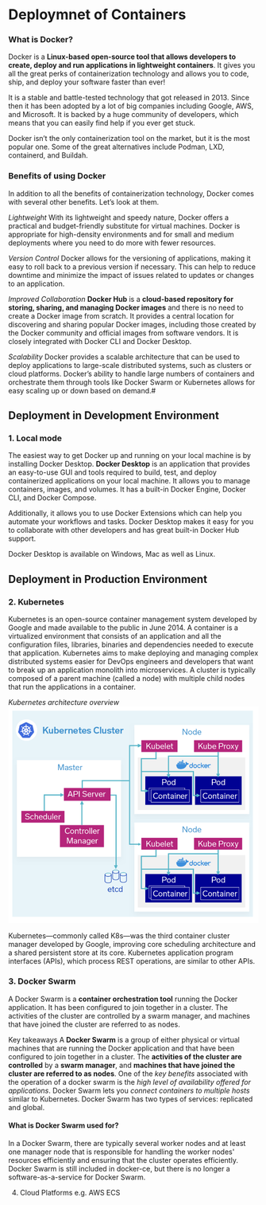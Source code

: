 # Deploymnet of Containers

### What is Docker?
Docker is a __Linux-based open-source tool that allows developers to create, deploy and run applications in lightweight containers__. It gives you all the great perks of containerization technology and allows you to code, ship, and deploy your software faster than ever!

It is a stable and battle-tested technology that got released in 2013. Since then it has been adopted by a lot of big companies including Google, AWS, and Microsoft. It is backed by a huge community of developers, which means that you can easily find help if you ever get stuck.

Docker isn’t the only containerization tool on the market, but it is the most popular one. Some of the great alternatives include Podman, LXD, containerd, and Buildah.

### Benefits of using Docker
In addition to all the benefits of containerization technology, Docker comes with several other benefits. Let’s look at them.

*Lightweight*
With its lightweight and speedy nature, Docker offers a practical and budget-friendly substitute for virtual machines. Docker is appropriate for high-density environments and for small and medium deployments where you need to do more with fewer resources.

*Version Control*
Docker allows for the versioning of applications, making it easy to roll back to a previous version if necessary. This can help to reduce downtime and minimize the impact of issues related to updates or changes to an application.

*Improved Collaboration*
__Docker Hub__ is a __cloud-based repository for storing, sharing, and managing Docker images__ and there is no need to create a Docker image from scratch. It provides a central location for discovering and sharing popular Docker images, including those created by the Docker community and official images from software vendors. It is closely integrated with Docker CLI and Docker Desktop.

*Scalability*
Docker provides a scalable architecture that can be used to deploy applications to large-scale distributed systems, such as clusters or cloud platforms. Docker’s ability to handle large numbers of containers and orchestrate them through tools like Docker Swarm or Kubernetes allows for easy scaling up or down based on demand.#

## Deployment in Development Environment
### 1. Local mode

The easiest way to get Docker up and running on your local machine is by installing Docker Desktop. __Docker Desktop__ is an application that provides an easy-to-use GUI and tools required to build, test, and deploy containerized applications on your local machine. It allows you to manage containers, images, and volumes. It has a built-in Docker Engine, Docker CLI, and Docker Compose.

Additionally, it allows you to use Docker Extensions which can help you automate your workflows and tasks. Docker Desktop makes it easy for you to collaborate with other developers and has great built-in Docker Hub support.

Docker Desktop is available on Windows, Mac as well as Linux.

## Deployment in Production Environment
### 2. Kubernetes

Kubernetes is an open-source container management system developed by Google and made available to the public in June 2014. A container is a virtualized environment that consists of an application and all the configuration files, libraries, binaries and dependencies needed to execute that application. Kubernetes aims to make deploying and managing complex distributed systems easier for DevOps engineers and developers that want to break up an application monolith into microservices. A cluster is typically composed of a parent machine (called a node) with multiple child nodes that run the applications in a container.

*Kubernetes architecture overview*
![Alt text](image.png)

Kubernetes—commonly called K8s—was the third container cluster manager developed by Google, improving core scheduling architecture and a shared persistent store at its core. Kubernetes application program interfaces (APIs), which process REST operations, are similar to other APIs.

### 3. Docker Swarm

A Docker Swarm is a __container orchestration tool__ running the Docker application. It has been configured to join together in a cluster. The activities of the cluster are controlled by a swarm manager, and machines that have joined the cluster are referred to as nodes.

Key takeaways
A __Docker Swarm__ is a group of either physical or virtual machines that are running the Docker application and that have been configured to join together in a cluster.
The __activities of the cluster are controlled__ by a __swarm manager__, and __machines that have joined the cluster are referred to as nodes__.
One of the *key benefits* associated with the operation of a docker swarm is the *high level of availability offered for applications*.
Docker Swarm lets you *connect containers to multiple hosts* similar to Kubernetes.
Docker Swarm has two types of services: replicated and global.
#### What is Docker Swarm used for?
In a Docker Swarm, there are typically several worker nodes and at least one manager node that is responsible for handling the worker nodes' resources efficiently and ensuring that the cluster operates efficiently. Docker Swarm is still included in docker-ce, but there is no longer a software-as-a-service for Docker Swarm.

4. Cloud Platforms e.g. AWS ECS
